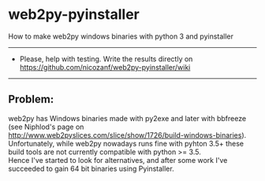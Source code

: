# web2py-pyinstaller 
How to make web2py windows binaries with python 3 and pyinstaller 

*****************************************************************************************************************  
* Please, help with testing. Write the results directly on https://github.com/nicozanf/web2py-pyinstaller/wiki   
*****************************************************************************************************************  
  
## Problem: 
web2py has Windows binaries made with py2exe and later with bbfreeze (see Niphlod's page on http://www.web2pyslices.com/slice/show/1726/build-windows-binaries). Unfortunately, while web2py nowadays runs fine with pyhton 3.5+ these build tools are not currently compatible with python >= 3.5.  
Hence I've started to look for alternatives, and after some work I've succeeded to gain 64 bit binaries using Pyinstaller.



